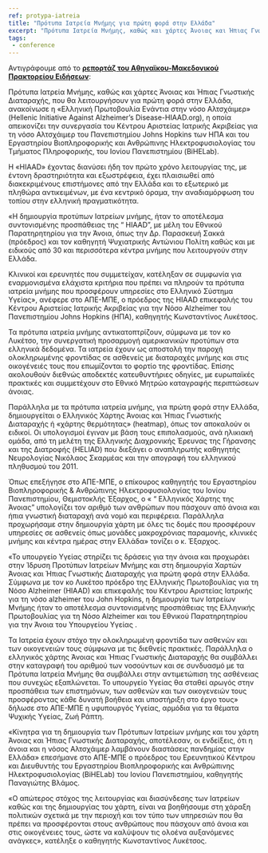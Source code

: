 ```yaml
---
ref: protypa-iatreia
title: "Πρότυπα Ιατρεία Μνήμης για πρώτη φορά στην Ελλάδα"
excerpt: "Πρότυπα Ιατρεία Μνήμης, καθώς και χάρτες Άνοιας και Ήπιας Γνωστικής Διαταραχής, που θα λειτουργήσουν για πρώτη φορά στην Ελλάδα"
tags:
 - conference
--- 
```

Αντιγράφουμε από το  [**ρεπορτάζ του Αθηναϊκου-Μακεδονικού Πρακτορείου Ειδήσεων**](https://www.amna.gr/mobile/articleen/530517/Kerkura-Protupa-Iatreia-Mnimis-gia-proti-fora-stin-Ellada):

Πρότυπα Ιατρεία Μνήμης, καθώς και χάρτες Άνοιας και Ήπιας Γνωστικής Διαταραχής, που θα λειτουργήσουν για πρώτη φορά στην Ελλάδα, ανακοίνωσε η «Ελληνική Πρωτοβουλία Ενάντια στην νόσο Αλτσχάιμερ» (Hellenic Initiative Against Alzheimer’s Disease-HIAAD.org), η οποία απεικονίζει την συνεργασία του Κέντρου Αριστείας Ιατρικής Ακριβείας για τη νόσο Αλτσχάιμερ του Πανεπιστημίου Johns Hopkins των ΗΠΑ και του Εργαστηρίου Βιοπληροφορικής και Ανθρώπινης Ηλεκτροφυσιολογίας του Τμήματος Πληροφορικής, του Ιονίου Πανεπιστημίου (BiHELab).

Η «HIAAD» έχοντας διανύσει ήδη τον πρώτο χρόνο λειτουργίας της, με έντονη δραστηριότητα και εξωστρέφεια, έχει πλαισιωθεί από διακεκριμένους επιστήμονες από την Ελλάδα και το εξωτερικό με πληθώρα αντικειμένων, με ένα κεντρικό όραμα, την αναδιαμόρφωση του τοπίου στην ελληνική πραγματικότητα.

«Η δημιουργία προτύπων Ιατρείων μνήμης, ήταν το αποτέλεσμα συντονισμένης προσπάθειας της “ HIAAD”, με μέλη του Εθνικού Παρατηρητηρίου για την Άνοια, όπως την Δρ. Παρασκευή Σακκά (πρόεδρος) και τον καθηγητή Ψυχιατρικής Αντώνιου Πολίτη καθώς και με ειδικούς από 30 και περισσότερα κέντρα μνήμης που λειτουργούν στην Ελλάδα.

Κλινικοί και ερευνητές που συμμετείχαν, κατέληξαν σε συμφωνία για εναρμονισμένα ελάχιστα κριτήρια που πρέπει να πληρούν τα πρότυπα ιατρεία μνήμης που προσφέρουν υπηρεσίες στο Ελληνικό Σύστημα Υγείας», ανέφερε στο ΑΠΕ-ΜΠΕ, ο πρόεδρος της HIAAD επικεφαλής του Κέντρου Αριστείας Ιατρικής Ακριβείας για την Νόσο Alzheimer του Πανεπιστημίου Johns Hopkins (ΗΠΑ), καθηγητής Κωνσταντίνος Λυκέτσος.

Τα πρότυπα ιατρεία μνήμης αντικατοπτρίζουν, σύμφωνα με τον κο Λυκέτσο, την συνεργατική προσαρμογή αμερικανικών προτύπων στα ελληνικά δεδομένα. Τα ιατρεία έχουν ως αποστολή την παροχή ολοκληρωμένης φροντίδας σε ασθενείς με διαταραχές μνήμης και στις οικογένειές τους που επωμίζονται το φορτίο της φροντίδας. Επίσης ακολουθούν διεθνώς αποδεκτές κατευθυντήριες οδηγίες, με ευρωπαϊκές πρακτικές και συμμετέχουν στο Εθνικό Μητρώο καταγραφής περιπτώσεων άνοιας.

Παράλληλα με τα πρότυπα ιατρεία μνήμης, για πρώτη φορά στην Ελλάδα, δημιουργείται ο Ελληνικός Χάρτης Άνοιας και Ήπιας Γνωστικής Διαταραχής ή «χάρτης θερμότητας» (heatmap), όπως τον αποκαλούν οι ειδικοί. Οι υπολογισμοί έγιναν με βάση τους επιπολασμούς, ανά ηλικιακή ομάδα, από τη μελέτη της Ελληνικής Διαχρονικής Έρευνας της Γήρανσης και της Διατροφής (HELIAD) που διεξάγει ο αναπληρωτής καθηγητής Νευρολογίας Νικόλαος Σκαρμέας και την απογραφή του ελληνικού πληθυσμού του 2011.

Όπως επεξήγησε στο ΑΠΕ-ΜΠΕ, ο επίκουρος καθηγητής του Εργαστηρίου Βιοπληροφορικής & Ανθρώπινης Ηλεκτροφυσιολογίας του Ιονίου Πανεπιστημίου, Θεμιστοκλής Έξαρχος, ο « “ Ελληνικός Χάρτης της Άνοιας” υπολογίζει τον αριθμό των ανθρώπων που πάσχουν από άνοια και ήπια γνωστική διαταραχή ανά νομό και περιφέρεια. Παράλληλα προχωρήσαμε στην δημιουργία χάρτη με όλες τις δομές που προσφέρουν υπηρεσίες σε ασθενείς όπως μονάδες μακροχρόνιας παραμονής, κλινικές μνήμης και κέντρα ημέρας στην Ελλάδα» τονίζει ο κ. Έξαρχος.

«Το υπουργείο Υγείας στηρίζει τις δράσεις για την άνοια και προχωράει στην Ίδρυση Προτύπων Ιατρείων Μνήμης και στη δημιουργία Χαρτών Άνοιας και Ήπιας Γνωστικής Διαταραχής για πρώτη φορά στην Ελλάδα. Σύμφωνα με τον κο Λυκέτσο πρόεδρο της Ελληνικής Πρωτοβουλίας για τη Νόσο Alzheimer (HIAAD) και επικεφαλής του Κέντρου Αριστείας Ιατρικής για τη νόσο alzheimer του John Hopkins, η δημιουργία των Ιατρείων Μνήμης ήταν το αποτέλεσμα συντονισμένης προσπάθειας της Ελληνικής Πρωτοβουλίας για τη Νόσο Alzheimer και του Εθνικού Παρατηρητηρίου για την Άνοια του Υπουργείου Υγείας .

Τα Ιατρεία έχουν στόχο την ολοκληρωμένη φροντίδα των ασθενών και των οικογενειών τους σύμφωνα με τις διεθνείς πρακτικές. Παράλληλα ο ελληνικός χάρτης Άνοιας και Ήπιας Γνωστικής Διαταραχής θα συμβάλλει στην καταγραφή του αριθμού των νοσούντων και σε συνδυασμό με τα Πρότυπα Ιατρεία Μνήμης θα συμβάλλει στην αντιμετώπιση της ασθένειας που συνεχώς εξαπλώνεται. Το υπουργείο Υγείας θα σταθεί αρωγός στην προσπάθεια των επιστημόνων, των ασθενών και των οικογενειών τους προσφέροντας κάθε δυνατή βοήθεια και υποστήριξη στο έργο τους» δήλωσε στο ΑΠΕ-ΜΠΕ η υφυπουργός Υγείας, αρμόδια για τα θέματα Ψυχικής Υγείας, Ζωή Ράπτη.

«Κίνητρα για τη δημιουργία των Πρότυπων Ιατρείων μνήμης και του χάρτη Άνοιας και Ήπιας Γνωστικής Διαταραχής, αποτέλεσαν, οι ενδείξεις, ότι η άνοια και η νόσος Αλτσχάιμερ λαμβάνουν διαστάσεις πανδημίας στην Ελλάδα» επεσήμανε στο ΑΠΕ-ΜΠΕ ο πρόεδρος του Ερευνητικού Κέντρου και Διευθυντής του Εργαστηρίου Βιοπληροφορικής και Ανθρώπινης Ηλεκτροφυσιολογίας (BiHELab) του Ιονίου Πανεπιστημίου, καθηγητής Παναγιώτης Βλάμος.

«Ο απώτερος στόχος της λειτουργίας και διασύνδεσης των Ιατρείων καθώς και της δημιουργίας του χάρτη, είναι να βοηθήσουμε στη χάραξη πολιτικών σχετικά με την περιοχή και τον τύπο των υπηρεσιών που θα πρέπει να προσφέρονται στους ανθρώπους που πάσχουν από άνοια και στις οικογένειες τους, ώστε να καλύψουν τις ολοένα αυξανόμενες ανάγκες», κατέληξε ο καθηγητής Κωνσταντίνος Λυκέτσος.
